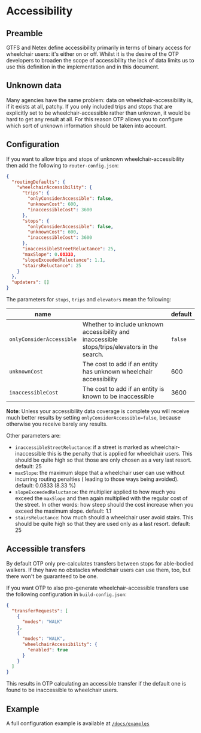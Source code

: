 # Accessibility

## Preamble

GTFS and Netex define accessibility primarily in terms of binary access for wheelchair users: it's
either on or off. Whilst it is the desire of the OTP developers to broaden the scope of
accessibility the lack of data limits us to use this definition in the implementation and in this
document.

## Unknown data

Many agencies have the same problem: data on wheelchair-accessibility is, if it exists at all,
patchy. If you only included trips and stops that are explicitly set to be wheelchair-accessible
rather than unknown, it would be hard to get any result at all. For this reason OTP allows you to
configure which sort of unknown information should be taken into account.

## Configuration

If you want to allow trips and stops of unknown wheelchair-accessibility then add the following to
`router-config.json`:

```json
{
  "routingDefaults": {
    "wheelchairAccessibility": {
      "trips": {
        "onlyConsiderAccessible": false,
        "unknownCost": 600,
        "inaccessibleCost": 3600
      },
      "stops": {
        "onlyConsiderAccessible": false,
        "unknownCost": 600,
        "inaccessibleCost": 3600
      },
      "inaccessibleStreetReluctance": 25,
      "maxSlope": 0.08333,
      "slopeExceededReluctance": 1.1,
      "stairsReluctance": 25
    }
  },
  "updaters": []
}
```

The parameters for `stops`, `trips` and `elevators` mean the following:

| name                     |                                                                                                | default |
|--------------------------|------------------------------------------------------------------------------------------------|---------|
| `onlyConsiderAccessible` | Whether to include unknown accessibility and inaccessible stops/trips/elevators in the search. | `false` |
| `unknownCost`            | The cost to add if an entity has unknown wheelchair accessibility                              | 600     |
| `inaccessibleCost`       | The cost to add if an entity is known to be inaccessible                                       | 3600    |

**Note**: Unless your accessibility data coverage is complete you will receive much better results
by setting `onlyConsiderAccessible=false`, because otherwise you receive barely any results.

Other parameters are:

- `inaccessibleStreetReluctance`: if a street is marked as wheelchair-inaccessible this is the
  penalty that is applied for wheelchair users. This should be quite high so that those are only
  chosen as a very last resort. default: 25
- `maxSlope`: the maximum slope that a wheelchair user can use without incurring routing penalties (
  leading to those ways being avoided). default: 0.0833 (8.33 %)
- `slopeExceededReluctance`: the multiplier applied to how much you exceed the `maxSlope` and then
  again multiplied with the regular cost of the street. In other words: how steep should the cost
  increase when you exceed the maximum slope. default: 1.1
- `stairsReluctance`: how much should a wheelchair user avoid stairs. This should be quite high so
  that they are used only as a last resort. default: 25

## Accessible transfers

By default OTP only pre-calculates transfers between stops for able-bodied walkers. If they have no
obstacles wheelchair users can use them, too, but there won't be guaranteed to be one.

If you want OTP to also pre-generate wheelchair-accessible transfers use the following configuration
in `build-config.json`:

```json
{
  "transferRequests": [
    {
      "modes": "WALK"
    },
    {
      "modes": "WALK",
      "wheelchairAccessibility": {
        "enabled": true
      }
    }
  ]
}
```

This results in OTP calculating an accessible transfer if the default one is found to be
inaccessible to wheelchair users.

## Example

A full configuration example is available
at [`/docs/examples`](https://github.com/opentripplanner/OpenTripPlanner/tree/dev-2.x/docs/examples/ibi)